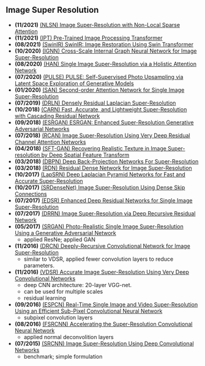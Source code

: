 

## Image Super Resolution
- **(11/2021)** [(NLSN) Image Super-Resolution with Non-Local Sparse Attention](https://ieeexplore.ieee.org/stamp/stamp.jsp?tp=&arnumber=9578003)
- **(11/2021)** [(IPT) Pre-Trained Image Processing Transformer](https://arxiv.org/pdf/2012.00364.pdf)
- **(08/2021)** [(SwinIR) SwinIR: Image Restoration Using Swin Transformer](https://arxiv.org/pdf/2108.10257.pdf)
- **(10/2020)** [(IGNN) Cross-Scale Internal Graph Neural Network for Image Super-Resolution](https://arxiv.org/pdf/2006.16673.pdf)
- **(08/2020)** [(HAN) Single Image Super-Resolution via a Holistic Attention Network](https://arxiv.org/pdf/2008.08767.pdf)
- **(07/2020)** [(PULSE) PULSE: Self-Supervised Photo Upsampling via Latent Space Exploration of Generative Models](https://arxiv.org/pdf/2003.03808.pdf)
- **(01/2020)** [(SAN) Second-order Attention Network for Single Image Super-Resolution](https://ieeexplore.ieee.org/stamp/stamp.jsp?tp=&arnumber=8954252)
- **(07/2019)** [(DRLN) Densely Residual Laplacian Super-Resolution](https://arxiv.org/pdf/1906.12021.pdf)
- **(10/2018)** [(CARN) Fast, Accurate, and Lightweight Super-Resolution with Cascading Residual Network](https://arxiv.org/pdf/1803.08664.pdf)
- **(09/2018)** [(ESRGAN) ESRGAN: Enhanced Super-Resolution Generative Adversarial Networks](https://arxiv.org/pdf/1809.00219.pdf)
- **(07/2018)** [(RCAN) Image Super-Resolution Using Very Deep Residual Channel Attention Networks](https://arxiv.org/pdf/1807.02758.pdf)
- **(04/2018)** [(SFT-GAN) Recovering Realistic Texture in Image Super-resolution by Deep Spatial Feature Transform](https://arxiv.org/pdf/1804.02815.pdf)
- **(03/2018)** [(DBPN) Deep Back-Projection Networks For Super-Resolution](https://arxiv.org/pdf/1803.02735.pdf)
- **(03/2018)** [(RDN) Residual Dense Network for Image Super-Resolution](https://arxiv.org/pdf/1802.08797.pdf)
- **(10/2017)** [(LapSRN) Deep Laplacian Pyramid Networks for Fast and Accurate Super-Resolution](https://arxiv.org/pdf/1704.03915.pdf)
- **(10/2017)** [(SRDenseNet) Image Super-Resolution Using Dense Skip Connections](https://openaccess.thecvf.com/content_ICCV_2017/papers/Tong_Image_Super-Resolution_Using_ICCV_2017_paper.pdf)
- **(07/2017)** [(EDSR) Enhanced Deep Residual Networks for Single Image Super-Resolution](https://arxiv.org/pdf/1707.02921.pdf)
- **(07/2017)** [(DRRN) Image Super-Resolution via Deep Recursive Residual Network](https://arxiv.org/pdf/1609.04802.pdf)
- **(05/2017)** [(SRGAN) Photo-Realistic Single Image Super-Resolution Using a Generative Adversarial Network](https://arxiv.org/pdf/1609.04802.pdf)
  - applied ResNe; applied GAN
- **(11/2016)** [(DRCN) Deeply-Recursive Convolutional Network for Image Super-Resolution](https://arxiv.org/pdf/1511.04491.pdf)
  - similar to VDSR, applied fewer convolution layers to reduce parameters.
- **(11/2016)** [(VDSR) Accurate Image Super-Resolution Using Very Deep Convolutional Networks](https://arxiv.org/pdf/1511.04587.pdf)
  - deep CNN architecture: 20-layer VGG-net.
  - can be used for multiple scales
  - residual learning
- **(09/2016)** [(ESPCN) Real-Time Single Image and Video Super-Resolution Using an Efficient Sub-Pixel Convolutional Neural Network](https://arxiv.org/pdf/1609.05158.pdf)
  - subpixel convolution layers
- **(08/2016)** [(FSRCNN) Accelerating the Super-Resolution Convolutional Neural Network](https://arxiv.org/pdf/1608.00367.pdf)
  - applied normal deconvolition layers
- **(07/2015)** [(SRCNN) Image Super-Resolution Using Deep Convolutional Networks](https://arxiv.org/pdf/1501.00092.pdf)
  - benchmark; simple formulation
